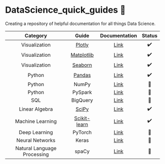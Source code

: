 # DataScience_quick_guides 🚧

Creating a repository of helpful documentation for all things Data Science.

| Category | Guide | Documentation | Status
| :---------------: | :---------------: | :---------------: | :---------------:
| Visualization | [Plotly](Visualization/Plotly.md) | [Link](https://matplotlib.org/2.0.0/index.html) | ✔️
| Visualization | [Matplotlib](Visualization/Matplotlib.md) | [Link](https://plotly.com/python/plotly-express/) | ✔️
| Visualization | [Seaborn](Visualization/Seaborn.md) | [Link](https://seaborn.pydata.org/index.html) | ✔️
| Python | [Pandas](Python/Pandas.md) | [Link](https://pandas.pydata.org/docs/) | ✔️
| Python | NumPy | [Link](https://numpy.org/doc/stable/) | 🚧
| Python | PySpark | [Link](https://spark.apache.org/docs/latest/api/python/) | 🚧
| SQL | BigQuery | [Link](https://cloud.google.com/bigquery/docs) | 🚧
| Linear Algebra | [SciPy](Linear%20Algebra/SciPy.md) | [Link](https://docs.scipy.org/doc/scipy/) | ✔️
| Machine Learning | [Scikit-learn](Machine%20Learning/Scikit-learn.md) | [Link](https://scikit-learn.org/stable/index.html) | ✔️
| Deep Learning | PyTorch | [Link](https://pytorch.org/docs/stable/index.html) | 🚧
| Neural Networks | Keras | [Link](https://keras.io/getting_started/) | 🚧
| Natural Language Processing | spaCy | [Link](https://spacy.io/usage#quickstart) | 🚧
